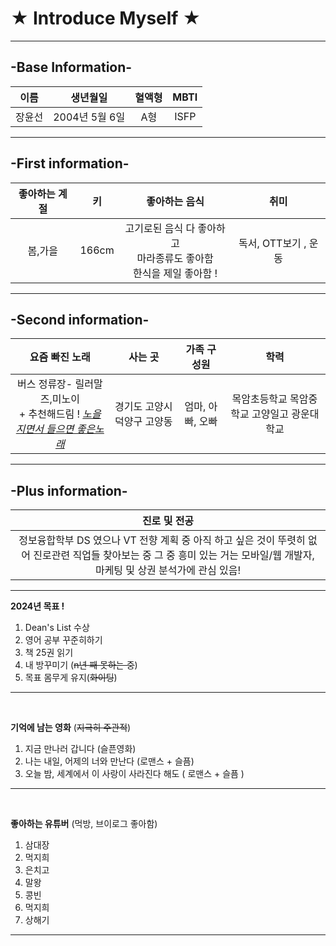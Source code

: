 #  ★ Introduce Myself ★
---

## -Base Information-


| 이름 | 생년월일 | 혈액형 | MBTI |
|:--:|:--:|:--:|:--:|
| 장윤선 | 2004년 5월 6일 | A형 | ISFP |

---
 ## -First information-


| 좋아하는 계절 | 키 | 좋아하는 음식 | 취미 |
|:--:|:--:|:--:|:--:|
| 봄,가을 | 166cm | 고기로된 음식 다 좋아하고 <br> 마라종류도 좋아함 <br> 한식을 제일 좋아함 ! | 독서, OTT보기 , 운동 |

---

## -Second information-

| 요즘 빠진 노래 | 사는 곳 | 가족 구성원 | 학력 |
|:--:|:--:|:--:|:--:|
| 버스 정류장- 릴러말즈,미노이 <br> + 추천해드림 ! [*노을지면서 들으면 좋은노래*](https://youtu.be/muLqukEiVm4?si=-jchFGujNOfn5Ha6) |경기도 고양시 덕양구 고양동 | 엄마, 아빠, 오빠 | 목암초등학교<bro> 목암중학교<bro> 고양일고 <bro> 광운대학교 |

---

## -Plus information-

| 진로 및 전공 |
|:--:|
| 정보융합학부<bro> DS 였으나 VT 전향 계획 중 아직 하고 싶은 것이 뚜렷히 없어 진로관련 직업들 찾아보는 중 그 중 흥미 있는 거는 모바일/웹 개발자, 마케팅 및 상권 분석가에 관심 있음! |

---

**2024년 목표 !**
1. Dean's List 수상
2. 영어 공부 꾸준히하기
3. 책 25권 읽기
4. 내 방꾸미기 (~~n년 째 못하는 중~~)
5. 목표 몸무게 유지(~~화이팅~~)

---
<br>

**기억에 남는 영화** (~~지극히 주관적~~)
1. 지금 만나러 갑니다 (슬픈영화)
2. 나는 내일, 어제의 너와 만난다 (로맨스 + 슬픔)
3. 오늘 밤, 세계에서 이 사랑이 사라진다 해도 ( 로맨스 + 슬픔 )

---
<br>

**좋아하는 유튜버** (먹방, 브이로그 좋아함)
1. 삼대장
2. 먹지희
3. 은치고
4. 말왕
5. 콩빈
6. 먹지희
7. 상해기

---

